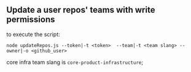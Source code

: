 ## Update a user repos' teams with write permissions 

to execute the script:
```
node updateRepos.js --token|-t <token>  --team|-t <team slang> --owner|-o <github_user>
```
core infra team slang is `core-product-infrastructure`;
